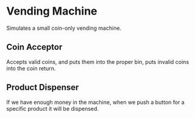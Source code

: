 # Vending Machine

Simulates a small coin-only vending machine.

## Coin Acceptor

Accepts valid coins, and puts them into the proper bin, puts invalid
coins into the coin return.

## Product Dispenser

If we have enough money in the machine, when we push a button for
a specific product it will be dispensed.